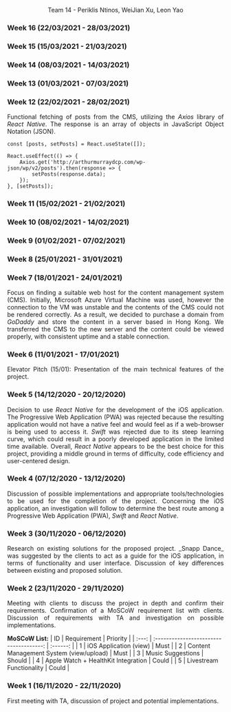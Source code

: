 <p style = "text-align: center;">Team 14 - Periklis Ntinos, WeiJian Xu, Leon Yao</p>



### Week 16 (22/03/2021 - 28/03/2021)
<p style = "text-align: justify">
</p>

### Week 15 (15/03/2021 - 21/03/2021)
<p style = "text-align: justify">
</p>

### Week 14 (08/03/2021 - 14/03/2021)
<p style = "text-align: justify">
</p>

### Week 13 (01/03/2021 - 07/03/2021)
<p style = "text-align: justify">
</p>

### Week 12 (22/02/2021 - 28/02/2021)
<p style = "text-align: justify">
Functional fetching of posts from the CMS, utilizing the <i>Axios</i> library of <i>React Native</i>. The response is
an array of objects in JavaScript Object Notation (JSON).
</p>

```JSX
const [posts, setPosts] = React.useState([]);

React.useEffect(() => {
    Axios.get('http://arthurmurraydcp.com/wp-json/wp/v2/posts').then(response => {
        setPosts(response.data);
    });
}, [setPosts]);
```

### Week 11 (15/02/2021 - 21/02/2021)
<p style = "text-align: justify">
</p>

### Week 10 (08/02/2021 - 14/02/2021)
<p style = "text-align: justify">
</p>

### Week 9 (01/02/2021 - 07/02/2021)
<p style = "text-align: justify">
</p>

### Week 8 (25/01/2021 - 31/01/2021)
<p style = "text-align: justify">
</p>

### Week 7 (18/01/2021 - 24/01/2021)
<p style = "text-align: justify">
Focus on finding a suitable web host for the content management system (CMS). Initially, Microsoft Azure Virtual Machine was used,
however the connection to the VM was unstable and the contents of the CMS could not be rendered correctly. As a result, we decided
to purchase a domain from <i>GoDaddy</i> and store the content in a server based in Hong Kong. We transferred the CMS to the new
server and the content could be viewed properly, with consistent uptime and a stable connection.
</p>

### Week 6 (11/01/2021 - 17/01/2021)
<p style = "text-align: justify">
Elevator Pitch (15/01): Presentation of the main technical features of the project.
</p>

### Week 5 (14/12/2020 - 20/12/2020)
<p style = "text-align: justify">
Decision to use <i>React Native</i> for the development of the iOS application. The Progressive Web Application (PWA) was rejected
because the resulting application would not have a native feel and would feel as if a web-browser is being used to access it.
<i>Swift</i> was rejected due to its steep learning curve, which could result in a poorly developed application in the limited time
available. Overall, <i>React Native</i> appears to be the best choice for this project, providing a middle ground in terms of
difficulty, code efficiency and user-centered design.
</p>

### Week 4 (07/12/2020 - 13/12/2020)
<p style = "text-align: justify">
Discussion of possible implementations and appropriate tools/technologies to be used for the completion of the project. Concerning
the iOS application, an investigation will follow to determine the best route among a Progressive Web Application (PWA), <i>Swift</i>
and <i>React Native</i>.
</p>

### Week 3 (30/11/2020 - 06/12/2020)
<p style = "text-align: justify">
Research on existing solutions for the proposed project. _Snapp Dance_ was suggested by the clients to act as a guide for the iOS
application, in terms of functionality and user interface. Discussion of key differences between existing and proposed solution.
</p>

### Week 2 (23/11/2020 - 29/11/2020)
<p style = "text-align: justify">
Meeting with clients to discuss the project in depth and confirm their requirements. Confirmation of a MoSCoW requirement list with
clients. Discussion of requirements with TA and investigation on possible implementations.

<b>MoSCoW List:</b>
|  ID   |               Requirement               | Priority |
| :---: | :-------------------------------------: | :------: |
|   1   | iOS Application (view)                  |   Must   |
|   2   | Content Management System (view/upload) |   Must   |
|   3   | Music Suggestions                       |  Should  |
|   4   | Apple Watch + HealthKit Integration     |  Could   |
|   5   | Livestream Functionality                |  Could   |

</p>

### Week 1 (16/11/2020 - 22/11/2020)
<p style = "text-align: justify">
First meeting with TA, discussion of project and potential implementations.
</p>
